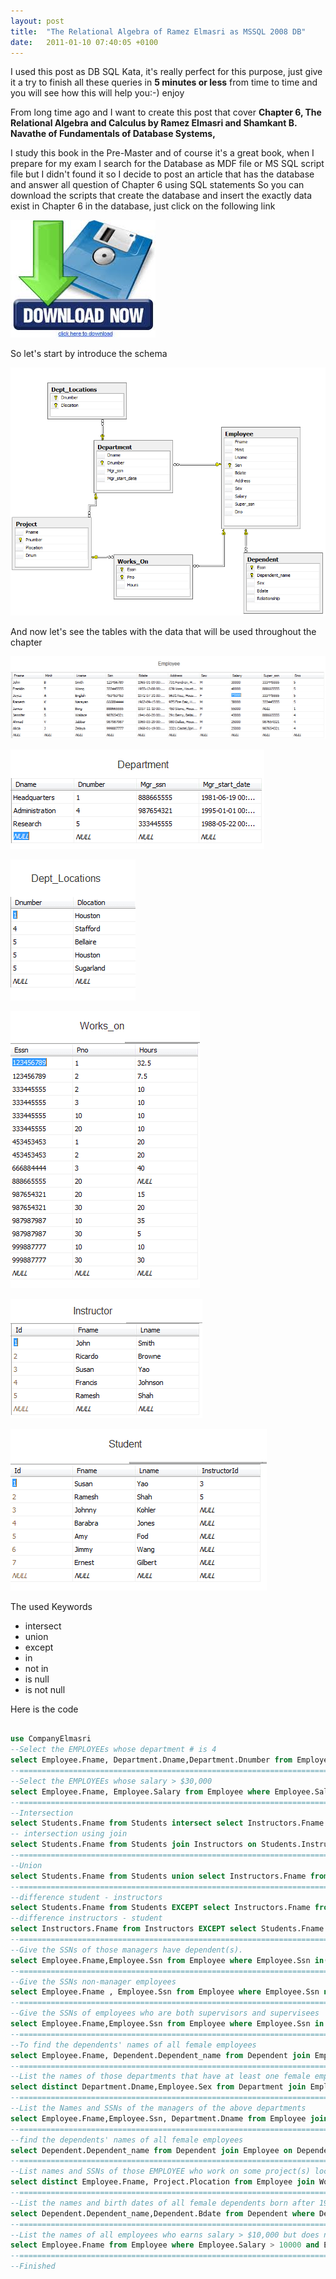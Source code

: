 ```yaml
---
layout: post
title:  "The Relational Algebra of Ramez Elmasri as MSSQL 2008 DB"
date:   2011-01-10 07:40:05 +0100
---
```


I used this post as DB SQL Kata, it's really perfect for this purpose, just give it a try to
finish all these queries in **5 minutes or less** from time to time and
you will see how this will help you:-) enjoy

From long time ago and I want to create this post that cover **Chapter 6, The Relational Algebra
and Calculus by Ramez Elmasri and Shamkant B. Navathe of Fundamentals of Database Systems,** 

I study this book in the Pre-Master and of course it's a great book, when I prepare for my exam I search for the Database as MDF file or MS SQL script file but I didn't found it so I decide to post an article that has the database and answer all question of Chapter 6 using SQL statements So you can download the scripts that create the database and insert the exactly data exist in Chapter 6 in the database, just click on the following link

[![Download](/assets/img/2011/01/download.jpg)](/assets/img/2017/08/Elmasri.zip)

So let's start by introduce the schema

![Schema](/assets/img/2011/01/Schema.png)

And now let's see the tables with the data that will be used throughout the chapter

![Employee](/assets/img/2011/01/Employee.png)

![Department](/assets/img/2011/01/Department.png)

![Dept_Locations](/assets/img/2011/01/Dept_Locations.png)

![Works_on](/assets/img/2011/01/Works_on.png)

![Instructor](/assets/img/2011/01/Instructor.png)

![Student](/assets/img/2011/01/Student.png)

The used Keywords

- intersect
- union
- except
- in
- not in
- is null
- is not null

Here is the code 

```sql

use CompanyElmasri
--Select the EMPLOYEEs whose department # is 4 
select Employee.Fname, Department.Dname,Department.Dnumber from Employee join Department on Employee.Dno =Department.Dnumber where Department.Dnumber =4
--==========================================================================
--Select the EMPLOYEEs whose salary > $30,000 
select Employee.Fname, Employee.Salary from Employee where Employee.Salary > 30000
--==========================================================================
--Intersection 
select Students.Fname from Students intersect select Instructors.Fname from Instructors 
-- intersection using join 
select Students.Fname from Students join Instructors on Students.InstructorId=Instructors.Id
--==========================================================================
--Union 
select Students.Fname from Students union select Instructors.Fname from Instructors
--==========================================================================
--difference student - instructors 
select Students.Fname from Students EXCEPT select Instructors.Fname from Instructors 
--difference instructors - student 
select Instructors.Fname from Instructors EXCEPT select Students.Fname from Students
--==========================================================================
--Give the SSNs of those managers have dependent(s). 
select Employee.Fname,Employee.Ssn from Employee where Employee.Ssn in(select distinct Dependent.Essn from Dependent)
--==========================================================================
--Give the SSNs non-manager employees 
select Employee.Fname , Employee.Ssn from Employee where Employee.Ssn not in (select distinct Employee.Super_ssn from Employee where Employee.Super_ssn is not null)
--==========================================================================
--Give the SSNs of employees who are both supervisors and supervisees 
select Employee.Fname,Employee.Ssn from Employee where Employee.Ssn in (select distinct Employee.Super_ssn from Employee) and Employee.Super_ssn is not null
--==========================================================================
--To find the dependents' names of all female employees 
select Employee.Fname, Dependent.Dependent_name from Dependent join Employee on Employee.Ssn=Dependent.Essn where Employee.Sex = 'F'
--==========================================================================
--List the names of those departments that have at least one female employee whose salary >= $25000. 
select distinct Department.Dname,Employee.Sex from Department join Employee on Employee.Dno=Department.Dnumber where Employee.Sex='F' and Employee.Salary >= 25000
--==========================================================================
--List the Names and SSNs of the managers of the above departments 
select Employee.Fname,Employee.Ssn, Department.Dname from Employee join Department on Employee.Dno=Department.Dnumber where Employee.Ssn in (select Employee.Super_ssn from Employee)
--==========================================================================
--find the dependents' names of all female employees 
select Dependent.Dependent_name from Dependent join Employee on Dependent.Essn =Employee.Ssn where Employee.Sex='F'
--==========================================================================
--List names and SSNs of those EMPLOYEE who work on some project(s) located in Houston 
select distinct Employee.Fname, Project.Plocation from Employee join Works_On on Employee.Ssn=Works_On.Essn join Project on Works_On.Pno=Project.Pnumber where Project.Plocation='Houston'
--==========================================================================
--List the names and birth dates of all female dependents born after 1980 
select Dependent.Dependent_name,Dependent.Bdate from Dependent where Dependent.Bdate >'1980'
--==========================================================================
--List the names of all employees who earns salary > $10,000 but does not supervise anyone 
select Employee.Fname from Employee where Employee.Salary > 10000 and Employee.Ssn not in (select distinct Employee.Super_ssn from Employee where Employee.Super_ssn is not null)
--==========================================================================
--Finished 

 ```

